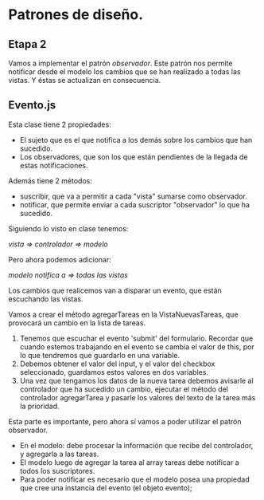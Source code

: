 # Patrones de diseño.
## Etapa 2

Vamos a implementar el patrón *observador*. 
Este patrón nos permite notificar desde el modelo los cambios que se han realizado a todas las vistas. Y éstas se actualizan en consecuencia.

## Evento.js

Esta clase tiene 2 propiedades:
- El sujeto que es el que notifica a los demás sobre los cambios que han sucedido.
- Los observadores, que son los que están pendientes de la llegada de estas notificaciones.

Además tiene 2 métodos:
- suscribir, que va a permitir a cada "vista" sumarse como observador.
- notificar, que permite enviar a cada suscriptor "observador" lo que ha sucedido.

Siguiendo lo visto en clase tenemos:

*vista => controlador => modelo*

Pero ahora podemos adicionar:

*modelo notifica a => todas las vistas*

Los cambios que realicemos van a disparar un evento, que están escuchando las vistas.

Vamos a crear el método agregarTareas en la VistaNuevasTareas, que provocará un cambio en la lista de tareas. 

1. Tenemos que escuchar el evento 'submit' del formulario. Recordar que cuando estemos trabajando en el evento se cambia el valor de this, por lo que tendremos que guardarlo en una variable.
2. Debemos obtener el valor del input, y el valor del checkbox seleccionado, guardamos estos valores en dos variables.
3. Una vez que tengamos los datos de la nueva tarea debemos avisarle al controlador que ha sucedido un cambio, ejecutar el método del controlador agregarTarea y pasarle los valores del texto de la tarea más la prioridad.

Esta parte es importante, pero ahora sí vamos a poder utilizar el patrón observador.

- En el modelo: debe procesar la información que recibe del controlador, y agregarla a las tareas.
- El modelo luego de agregar la tarea al array tareas debe notificar a todos los suscriptores.
- Para poder notificar es necesario que el modelo posea una propiedad que cree una instancia del evento (el objeto evento);
